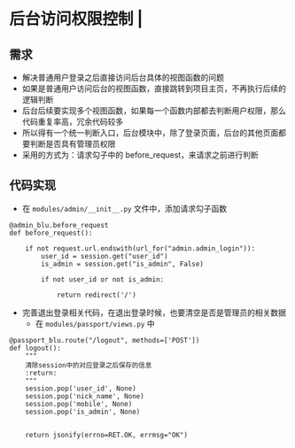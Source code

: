 # 后台访问权限控制 \|

## 需求 <a id="&#x9700;&#x6C42;"></a>

* 解决普通用户登录之后直接访问后台具体的视图函数的问题
* 如果是普通用户访问后台的视图函数，直接跳转到项目主页，不再执行后续的逻辑判断
* 后台后续要实现多个视图函数，如果每一个函数内部都去判断用户权限，那么代码重复率高，冗余代码较多
* 所以得有一个统一判断入口，后台模块中，除了登录页面，后台的其他页面都要判断是否具有管理员权限
* 采用的方式为：请求勾子中的 before\_request，来请求之前进行判断

## 代码实现 <a id="&#x4EE3;&#x7801;&#x5B9E;&#x73B0;"></a>

* 在 `modules/admin/__init__.py` 文件中，添加请求勾子函数

```text
@admin_blu.before_request
def before_request():
    
    if not request.url.endswith(url_for("admin.admin_login")):
        user_id = session.get("user_id")
        is_admin = session.get("is_admin", False)

        if not user_id or not is_admin:
            
            return redirect('/')
```

* 完善退出登录相关代码，在退出登录时候，也要清空是否是管理员的相关数据
  * 在 `modules/passport/views.py` 中

```text
@passport_blu.route("/logout", methods=['POST'])
def logout():
    """
    清除session中的对应登录之后保存的信息
    :return:
    """
    session.pop('user_id', None)
    session.pop('nick_name', None)
    session.pop('mobile', None)
    session.pop('is_admin', None)

    
    return jsonify(errno=RET.OK, errmsg="OK")
```

